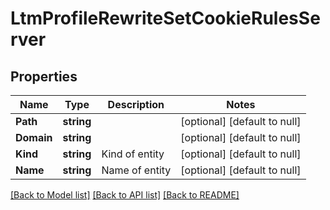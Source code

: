 # LtmProfileRewriteSetCookieRulesServer

## Properties
Name | Type | Description | Notes
------------ | ------------- | ------------- | -------------
**Path** | **string** |  | [optional] [default to null]
**Domain** | **string** |  | [optional] [default to null]
**Kind** | **string** | Kind of entity | [optional] [default to null]
**Name** | **string** | Name of entity | [optional] [default to null]

[[Back to Model list]](../README.md#documentation-for-models) [[Back to API list]](../README.md#documentation-for-api-endpoints) [[Back to README]](../README.md)


